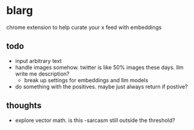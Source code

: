 # blarg

chrome extension to help curate your x feed with embeddings

## todo
- input arbitrary text
- handle images somehow. twitter is like 50% images these days. llm write me description?
  - break up settings for embeddings and llm models
- do something with the positives. maybe just always return if postive?

## thoughts
- explore vector math. is this -sarcasm still outside the threshold?
